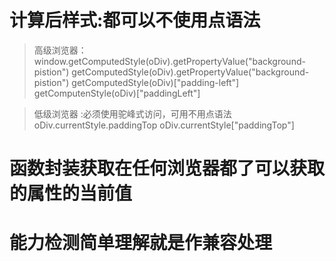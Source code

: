 # 计算后样式:都可以不使用点语法
> 高级浏览器：
> window.getComputedStyle(oDiv).getPropertyValue("background-pistion")
> getComputedStyle(oDiv).getPropertyValue("background-pistion")
> getComputedStyle(oDiv)["padding-left"]
> getComputenStyle(oDiv)["paddingLeft"]

> 低级浏览器 :必须使用驼峰式访问，可用不用点语法
> oDiv.currentStyle.paddingTop
> oDiv.currentStyle["paddingTop"]

# 函数封装获取在任何浏览器都了可以获取的属性的当前值

# 能力检测简单理解就是作兼容处理
